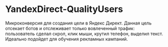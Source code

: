 # YandexDirect-QualityUsers
Микроконверсия для создания цели в Яндекс Директ. Данная цель отсекает ботов и отслеживает только вовлеченный трафик: пользователь сделал скрол, клик мыши, крутил телефон, выделил текст. Идеально подойдет для обучения рекламных кампаний.
